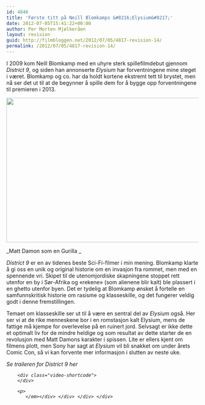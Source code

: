```yaml
---
id: 4846
title: 'Første titt på Neill Blomkamps &#8216;Elysium&#8217;'
date: 2012-07-05T15:41:22+00:00
author: Per Morten Mjølkeråen
layout: revision
guid: http://filmbloggen.net/2012/07/05/4817-revision-14/
permalink: /2012/07/05/4817-revision-14/
---
```

I 2009 kom Neill Blomkamp med en uhyre sterk spillefilmdebut gjennom _District 9_, og siden han annonserte _Elysium_ har forventningene mine steget i været. Blomkamp og co. har da holdt kortene ekstremt tett til brystet, men nå ser det ut til at de begynner å spille dem for å bygge opp forventningene til premieren i 2013.

<a href="http://filmbloggen.net/?attachment_id=4820" rel="attachment wp-att-4820"><img class="alignnone size-full wp-image-4820" src="http://filmbloggen.net/wp-content/uploads//2012/07/matt-damon-elysium-first-look-skip-crop-version-1.jpg" alt="" width="640" height="379" /></a>

_Matt Damon som en Gurilla _

_District 9_ er en av tidenes beste Sci-Fi-filmer i min mening. Blomkamp klarte å gi oss en unik og original historie om en invasjon fra rommet, men med en spennende vri. Skipet til de utenomjordiske skapningene stoppet rett utenfor en by i Sør-Afrika og &laquo;rekene&raquo; (som alienene blir kalt) ble plassert i en ghetto utenfor byen. Det er tydelig at Blomkamp ønsket å fortelle en samfunnskritisk historie om rasisme og klasseskille, og det fungerer veldig godt i denne fremstillingen.

Temaet om klasseskille ser ut til å være en sentral del av _Elysium_ også. Her ser vi at de rike menneskene bor i en romstasjon kalt Elysium, mens de fattige må kjempe for overlevelse på en ruinert jord. Selvsagt er ikke dette et optimalt liv for de mindre heldige og som resultat av dette starter de en revolusjon med Matt Damons karakter i spissen. Lite er ellers kjent om filmens plott, men Sony har sagt at _Elysium_ vil bli snakket om under årets Comic Con, så vi kan forvente mer informasjon i slutten av neste uke.

<div>
  <div>
    <div>
      <div>
        <em>Se traileren for District 9 her</p> 
        
        <div class="video-shortcode">
        </div>
        
        <p>
           </em></div> </div> </div> </div>